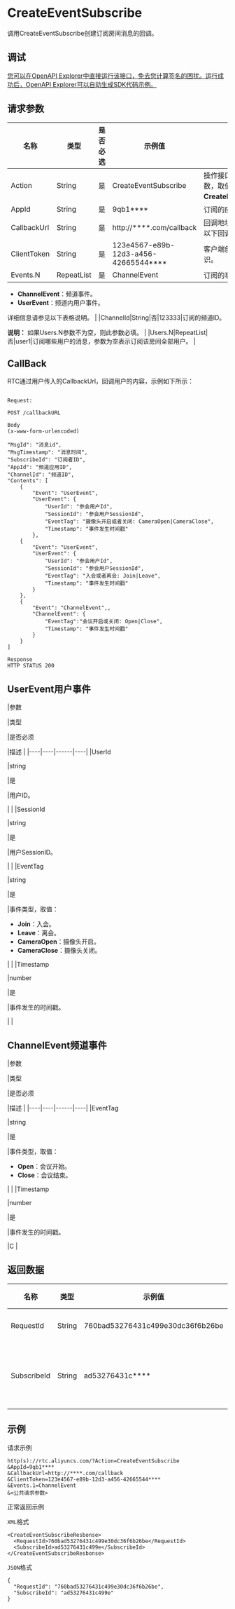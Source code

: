 # CreateEventSubscribe

调用CreateEventSubscribe创建订阅房间消息的回调。

## 调试

[您可以在OpenAPI Explorer中直接运行该接口，免去您计算签名的困扰。运行成功后，OpenAPI Explorer可以自动生成SDK代码示例。](https://api.aliyun.com/#product=rtc&api=CreateEventSubscribe&type=RPC&version=2018-01-11)

## 请求参数

|名称|类型|是否必选|示例值|描述|
|--|--|----|---|--|
|Action|String|是|CreateEventSubscribe|操作接口名，系统规定参数，取值：**CreateEventSubscribe**。 |
|AppId|String|是|9qb1\*\*\*\*|订阅的应用ID。 |
|CallbackUrl|String|是|http://\*\*\*\*.com/callback|回调地址。回调内容请参见以下回调内容示例。 |
|ClientToken|String|是|123e4567-e89b-12d3-a456-42665544\*\*\*\*|客户端创建订阅的幂等标识。 |
|Events.N|RepeatList|是|ChannelEvent|订阅的事件，取值：

 -   **ChannelEvent**：频道事件。
-   **UserEvent**：频道内用户事件。

 详细信息请参见以下表格说明。 |
|ChannelId|String|否|123333|订阅的频道ID。

 **说明：** 如果Users.N参数不为空，则此参数必填。 |
|Users.N|RepeatList|否|user1|订阅哪些用户的消息，参数为空表示订阅该房间全部用户。 |

## CallBack

RTC通过用户传入的CallbackUrl，回调用户的内容，示例如下所示：

```

Request:

POST /callbackURL

Body
(x-www-form-urlencoded)

"MsgId": "消息id",
"MsgTimestamp": "消息时间",
"SubscribeId": "订阅者ID",
"AppId": "频道应用ID",
"ChannelId": "频道ID",
"Contents": [
    {
        "Event": "UserEvent",
        "UserEvent": {
            "UserId": "参会用户Id",
            "SessionId": "参会用户SessionId",
            "EventTag": "摄像头开启或者关闭: CameraOpen|CameraClose",
            "Timestamp": "事件发生时间戳"
        },
    {
        "Event": "UserEvent",
        "UserEvent": {
            "UserId": "参会用户Id",
            "SessionId": "参会用户SessionId",
            "EventTag": "入会或者离会: Join|Leave",
            "Timestamp": "事件发生时间戳"
        }
    },
    {
        "Event": "ChannelEvent",,
        "ChannelEvent": {
            "EventTag":"会议开启或关闭: Open|Close",
            "Timestamp": "事件发生时间戳"
        }
    }
]

Response 
HTTP STATUS 200

```

## UserEvent用户事件

|参数

|类型

|是否必须

|描述 |
|----|----|------|----|
|UserId

|string

|是

|用户ID。

| |
|SessionId

|string

|是

|用户SessionID。

| |
|EventTag

|string

|是

|事件类型，取值：

 -   **Join**：入会。
-   **Leave**：离会。
-   **CameraOpen**：摄像头开启。
-   **CameraClose**：摄像头关闭。

| |
|Timestamp

|number

|是

|事件发生的时间戳。

| |

## ChannelEvent频道事件

|参数

|类型

|是否必须

|描述 |
|----|----|------|----|
|EventTag

|string

|是

|事件类型，取值：

 -   **Open**：会议开始。
-   **Close**：会议结束。

| |
|Timestamp

|number

|是

|事件发生的时间戳。

|C |

## 返回数据

|名称|类型|示例值|描述|
|--|--|---|--|
|RequestId|String|760bad53276431c499e30dc36f6b26be|请求ID。 |
|SubscribeId|String|ad53276431c\*\*\*\*|创建的订阅ID。 |

## 示例

请求示例

```
http(s)://rtc.aliyuncs.com/?Action=CreateEventSubscribe
&AppId=9qb1****
&CallbackUrl=http://****.com/callback
&ClientToken=123e4567-e89b-12d3-a456-42665544****
&Events.1=ChannelEvent
&<公共请求参数>
```

正常返回示例

`XML`格式

```
<CreateEventSubscribeResbonse>
  <RequestId>760bad53276431c499e30dc36f6b26be</RequestId>
  <SubscribeId>ad53276431c499e</SubscribeId>
</CreateEventSubscribeResbonse>
```

`JSON`格式

```
{
  "RequestId": "760bad53276431c499e30dc36f6b26be", 
  "SubscribeId": "ad53276431c499e"
}
```


